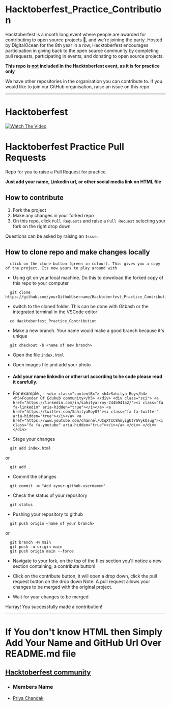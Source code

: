 # Hacktoberfest_Practice_Contribution
Hacktoberfest is a month long event where people are awarded for contributing to open source projects 🙌, and we're joining the party .Hosted by DigitalOcean for the 8th year in a row, Hacktoberfest encourages participation in giving back to the open source community by completing pull requests, participating in events, and donating to open source projects.

<b>This repo is <u>not</u> included in the Hacktoberfest event, as it is for practice only</b>

We have other repositories in the organisation you can contribute to. If you would like to join our GitHub organisation, raise an issue on this repo.

---

# Hacktoberfest

[![Watch The Video](https://camunda.com/wp-content/uploads/2021/08/Hacktoberfest2021-Thumbnail.jpg)](https://youtu.be/tjH6txTiC6E)


# Hacktoberfest Practice Pull Requests

Repo for you to raise a Pull Request for practice.

**Just add your name, Linkedin url, or other social media link on HTML file**

## How to contribute

1. Fork the project
2. Make any changes in your forked repo
3. On this repo, click `Pull Requests` and raise a `Pull Request` selecting your fork on the right drop down

Questions can be asked by raising an `Issue`.

## How to clone repo and make changes locally

```
  click on the clone button (green in colour). This gives you a copy of the project. Its now yours to play around with
```

- Using git on your local machine. Do this to download the forked copy of this repo to your computer

```
  git clone https://github.com/yourGithubUsername/Hacktoberfest_Practice_Contribution
```

- switch to the cloned folder. This can be done with Gitbash or the integrated terminal in the VSCode editor

```
  cd Hacktoberfest_Practice_Contribution
```

- Make a new branch. Your name would make a good branch because it's unique

```
  git checkout -b <name of new branch>
```

- Open the file `index.html`
- Open images file and add your photo

- #### Add your name linkedin or other url according to he code please read it carefully.

- For example ,
  `- <div class="contentBx">
                    <h4>Sahitya Roy</h4>
                    <h5>Founder Of Eduhub community</h5>
                </div>
                <div class="sci">
                    <a href="https://linkedin.com/in/sahitya-roy-244b941a2/"><i class="fa fa-linkedin" aria-hidden="true"></i></a>
                    <a href="https://twitter.com/SahityaRoy07"><i class="fa fa-twitter" aria-hidden="true"></i></a>
                    <a href="https://www.youtube.com/channel/UCqXTIC8hmyigUtYGVykQsug"><i class="fa fa-youtube" aria-hidden="true"></i></a>
                </div>
            </div>
        </div>`

- Stage your changes

```
  git add index.html
```
or

```
  git add .
```

- Commit the changes

```
  git commit -m "Add <your-github-username>"
```

- Check the status of your repository

```
  git status
```

- Pushing your repository to github

```
  git push origin <name of your branch>
```

or

```
  git branch -M main
  git push -u origin main
  git push origin main --force
```

- Navigate to your fork, on the top of the files section you'll notice a new section containing, a contribute button!
- Click on the contribute button, it will open a drop down, click the pull request button on the drop down
  Note: A pull request allows your changes to be merged with the original project.

- Wait for your changes to be merged

Hurray! You successfully made a contribution!

---

# If You don't know HTML then Simply Add Your Name and GitHub Url Over README.md file

## <ins>Hacktoberfest community<ins>

- ### Members Name
- [Priya Chandak](https://github.com/PriyaChandak24)

